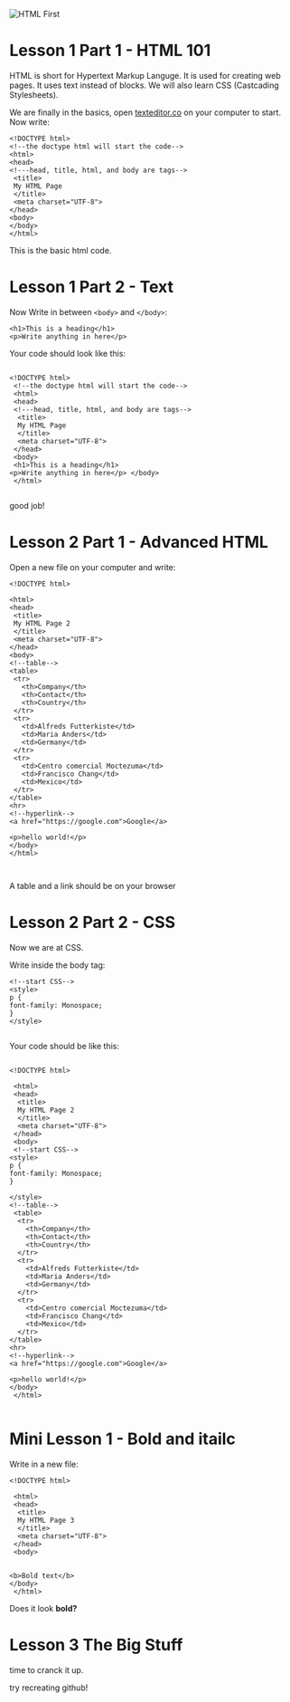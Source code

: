 ![HTML First](https://user-images.githubusercontent.com/94478022/143102590-1f00b386-4adc-491a-8d27-dc732583cde8.png)

# Lesson 1 Part 1 -  HTML 101

 HTML is short for Hypertext Markup Languge.
 It is used for creating web pages. 
 It uses text instead of blocks.
 We will also learn CSS (Castcading Stylesheets).


  We are finally in the basics, open [texteditor.co](https://texteditor.co/) on your computer
  to start. 
 Now write:
 
 ```
 <!DOCTYPE html>
 <!--the doctype html will start the code-->
 <html>
 <head>
 <!---head, title, html, and body are tags-->
  <title>
  My HTML Page
  </title>
  <meta charset="UTF-8">
 </head>
 <body>
 </body>
 </html>
 ```
 This is the basic html code.

# Lesson 1 Part 2 - Text

Now Write in between ``` <body> ``` and ``` </body> ```:

```
<h1>This is a heading</h1>
<p>Write anything in here</p>

```

Your code should look like this:

```

<!DOCTYPE html>
 <!--the doctype html will start the code-->
 <html>
 <head>
 <!---head, title, html, and body are tags-->
  <title>
  My HTML Page
  </title>
  <meta charset="UTF-8">
 </head>
 <body>
 <h1>This is a heading</h1>
<p>Write anything in here</p> </body>
 </html>
 
 ```
 good job!
 
 # Lesson 2 Part 1 - Advanced HTML
 

 Open a new file on your computer and write:
 
 ```
 <!DOCTYPE html>
 
 <html>
 <head>
  <title>
  My HTML Page 2
  </title>
  <meta charset="UTF-8">
 </head>
 <body>
 <!--table-->
 <table>
  <tr>
    <th>Company</th>
    <th>Contact</th>
    <th>Country</th>
  </tr>
  <tr>
    <td>Alfreds Futterkiste</td>
    <td>Maria Anders</td>
    <td>Germany</td>
  </tr>
  <tr>
    <td>Centro comercial Moctezuma</td>
    <td>Francisco Chang</td>
    <td>Mexico</td>
  </tr>
</table>
<hr>
<!--hyperlink-->
<a href="https://google.com">Google</a>

<p>hello world!</p>
</body>
 </html>
 
  
 ```
 
A table and a link should be on your browser



# Lesson 2 Part 2 - CSS

Now we are at CSS.

Write inside the body tag:


```
<!--start CSS-->
<style>
p { 
font-family: Monospace;
}
</style>


```

Your code should be like this:

```

<!DOCTYPE html>
 
 <html>
 <head>
  <title>
  My HTML Page 2
  </title>
  <meta charset="UTF-8">
 </head>
 <body>
 <!--start CSS-->
<style>
p { 
font-family: Monospace;
}

</style> 
<!--table-->
 <table>
  <tr>
    <th>Company</th>
    <th>Contact</th>
    <th>Country</th>
  </tr>
  <tr>
    <td>Alfreds Futterkiste</td>
    <td>Maria Anders</td>
    <td>Germany</td>
  </tr>
  <tr>
    <td>Centro comercial Moctezuma</td>
    <td>Francisco Chang</td>
    <td>Mexico</td>
  </tr>
</table>
<hr>
<!--hyperlink-->
<a href="https://google.com">Google</a>

<p>hello world!</p>
</body>
 </html>
 
```

# Mini Lesson 1 - Bold and itailc

Write in a new file:

```
<!DOCTYPE html>
 
 <html>
 <head>
  <title>
  My HTML Page 3
  </title>
  <meta charset="UTF-8">
 </head>
 <body>


<b>Bold text</b>
</body>
 </html>

```

Does it look **bold?**

# Lesson 3 The Big Stuff

time to cranck it up.

try recreating github!

